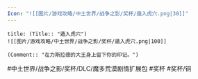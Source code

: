 ```yaml
---
Icon: "![[图片/游戏攻略/中土世界/战争之影/奖杯/遁入虎穴.png|30]]"
---
```

```ad-common-bronze-trophy
title: (Title:: "遁入虎穴")
![[图片/游戏攻略/中土世界/战争之影/奖杯/遁入虎穴.png|100]]

(Comment:: "在力斯拉德的大王身上留下你的印记。")
```

#中土世界/战争之影/奖杯/DLC/魔多荒漠剧情扩展包 #奖杯 #奖杯/铜
